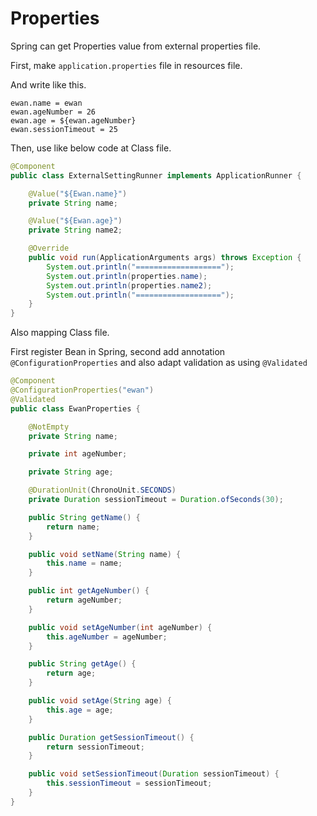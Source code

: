 # Properties

Spring can get Properties value from external properties file.

First, make `application.properties` file in resources file.

And write like this.

~~~
ewan.name = ewan
ewan.ageNumber = 26
ewan.age = ${ewan.ageNumber}
ewan.sessionTimeout = 25
~~~ 

Then, use like below code at Class file.

~~~java
@Component
public class ExternalSettingRunner implements ApplicationRunner {

    @Value("${Ewan.name}")
    private String name;

    @Value("${Ewan.age}")
    private String name2;

    @Override
    public void run(ApplicationArguments args) throws Exception {
        System.out.println("===================");
        System.out.println(properties.name);
        System.out.println(properties.name2);
        System.out.println("===================");
    }
}
~~~

Also mapping Class file.

First register Bean in Spring, second add annotation `@ConfigurationProperties` and also adapt validation as using `@Validated`

~~~java
@Component
@ConfigurationProperties("ewan")
@Validated
public class EwanProperties {

    @NotEmpty
    private String name;

    private int ageNumber;

    private String age;

    @DurationUnit(ChronoUnit.SECONDS)
    private Duration sessionTimeout = Duration.ofSeconds(30);

    public String getName() {
        return name;
    }

    public void setName(String name) {
        this.name = name;
    }

    public int getAgeNumber() {
        return ageNumber;
    }

    public void setAgeNumber(int ageNumber) {
        this.ageNumber = ageNumber;
    }

    public String getAge() {
        return age;
    }

    public void setAge(String age) {
        this.age = age;
    }

    public Duration getSessionTimeout() {
        return sessionTimeout;
    }

    public void setSessionTimeout(Duration sessionTimeout) {
        this.sessionTimeout = sessionTimeout;
    }
}
~~~
